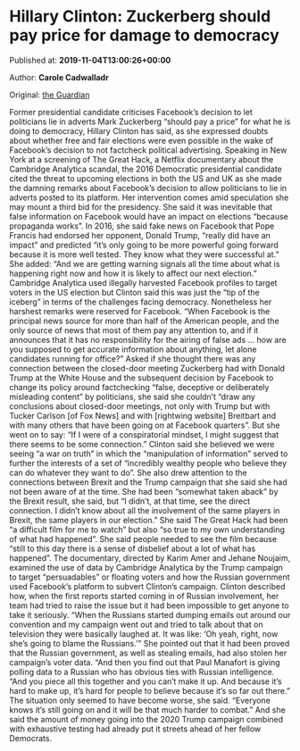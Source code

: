 
# Hillary Clinton: Zuckerberg should pay price for damage to democracy

Published at: **2019-11-04T13:00:26+00:00**

Author: **Carole Cadwalladr**

Original: [the Guardian](https://www.theguardian.com/technology/2019/nov/04/hillary-clinton-mark-zuckerberg-pay-price-damage-democracy)

Former presidential candidate criticises Facebook’s decision to let politicians lie in adverts
Mark Zuckerberg “should pay a price” for what he is doing to democracy, Hillary Clinton has said, as she expressed doubts about whether free and fair elections were even possible in the wake of Facebook’s decision to not factcheck political advertising.
Speaking in New York at a screening of The Great Hack, a Netflix documentary about the Cambridge Analytica scandal, the 2016 Democratic presidential candidate cited the threat to upcoming elections in both the US and UK as she made the damning remarks about Facebook’s decision to allow politicians to lie in adverts posted to its platform.
Her intervention comes amid speculation she may mount a third bid for the presidency.
She said it was inevitable that false information on Facebook would have an impact on elections “because propaganda works”. In 2016, she said fake news on Facebook that Pope Francis had endorsed her opponent, Donald Trump, “really did have an impact” and predicted “it’s only going to be more powerful going forward because it is more well tested. They know what they were successful at.”
She added: “And we are getting warning signals all the time about what is happening right now and how it is likely to affect our next election.”
Cambridge Analytica used illegally harvested Facebook profiles to target voters in the US election but Clinton said this was just the “tip of the iceberg” in terms of the challenges facing democracy. Nonetheless her harshest remarks were reserved for Facebook.
“When Facebook is the principal news source for more than half of the American people, and the only source of news that most of them pay any attention to, and if it announces that it has no responsibility for the airing of false ads … how are you supposed to get accurate information about anything, let alone candidates running for office?”
Asked if she thought there was any connection between the closed-door meeting Zuckerberg had with Donald Trump at the White House and the subsequent decision by Facebook to change its policy around factchecking “false, deceptive or deliberately misleading content” by politicians, she said she couldn’t “draw any conclusions about closed-door meetings, not only with Trump but with Tucker Carlson [of Fox News] and with [rightwing website] Breitbart and with many others that have been going on at Facebook quarters”.
But she went on to say: “If I were of a conspiratorial mindset, I might suggest that there seems to be some connection.”
Clinton said she believed we were seeing “a war on truth” in which the “manipulation of information” served to further the interests of a set of “incredibly wealthy people who believe they can do whatever they want to do”.
She also drew attention to the connections between Brexit and the Trump campaign that she said she had not been aware of at the time. She had been “somewhat taken aback” by the Brexit result, she said, but “I didn’t, at that time, see the direct connection. I didn’t know about all the involvement of the same players in Brexit, the same players in our election.”
She said The Great Hack had been “a difficult film for me to watch” but also “so true to my own understanding of what had happened”. She said people needed to see the film because “still to this day there is a sense of disbelief about a lot of what has happened”.
The documentary, directed by Karim Amer and Jehane Noujaim, examined the use of data by Cambridge Analytica by the Trump campaign to target “persuadables” or floating voters and how the Russian government used Facebook’s platform to subvert Clinton’s campaign.
Clinton described how, when the first reports started coming in of Russian involvement, her team had tried to raise the issue but it had been impossible to get anyone to take it seriously.
“When the Russians started dumping emails out around our convention and my campaign went out and tried to talk about that on television they were basically laughed at. It was like: ‘Oh yeah, right, now she’s going to blame the Russians.’”
She pointed out that it had been proved that the Russian government, as well as stealing emails, had also stolen her campaign’s voter data. “And then you find out that Paul Manafort is giving polling data to a Russian who has obvious ties with Russian intelligence.
“And you piece all this together and you can’t make it up. And because it’s hard to make up, it’s hard for people to believe because it’s so far out there.”
The situation only seemed to have become worse, she said. “Everyone knows it’s still going on and it will be that much harder to combat.” And she said the amount of money going into the 2020 Trump campaign combined with exhaustive testing had already put it streets ahead of her fellow Democrats.
